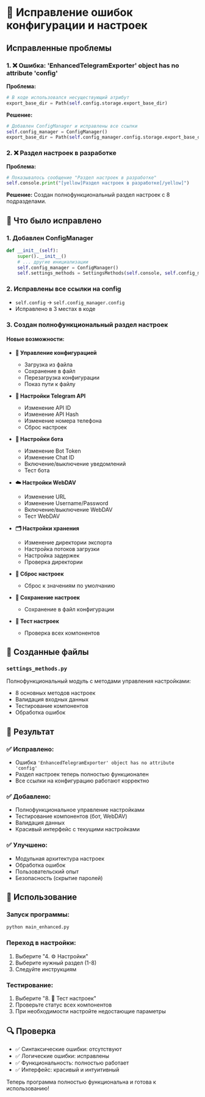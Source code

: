 # 🔧 Исправление ошибок конфигурации и настроек

## Исправленные проблемы

### 1. ❌ Ошибка: 'EnhancedTelegramExporter' object has no attribute 'config'

**Проблема:**
```python
# В коде использовался несуществующий атрибут
export_base_dir = Path(self.config.storage.export_base_dir)
```

**Решение:**
```python
# Добавлен ConfigManager и исправлены все ссылки
self.config_manager = ConfigManager()
export_base_dir = Path(self.config_manager.config.storage.export_base_dir)
```

### 2. ❌ Раздел настроек в разработке

**Проблема:**
```python
# Показывалось сообщение "Раздел настроек в разработке"
self.console.print("[yellow]Раздел настроек в разработке[/yellow]")
```

**Решение:**
Создан полнофункциональный раздел настроек с 8 подразделами.

## 🔧 Что было исправлено

### 1. Добавлен ConfigManager
```python
def __init__(self):
    super().__init__()
    # ... другие инициализации
    self.config_manager = ConfigManager()
    self.settings_methods = SettingsMethods(self.console, self.config_manager)
```

### 2. Исправлены все ссылки на config
- `self.config` → `self.config_manager.config`
- Исправлено в 3 местах в коде

### 3. Создан полнофункциональный раздел настроек

#### Новые возможности:
- **🔧 Управление конфигурацией**
  - Загрузка из файла
  - Сохранение в файл
  - Перезагрузка конфигурации
  - Показ пути к файлу

- **📱 Настройки Telegram API**
  - Изменение API ID
  - Изменение API Hash
  - Изменение номера телефона
  - Сброс настроек

- **🤖 Настройки бота**
  - Изменение Bot Token
  - Изменение Chat ID
  - Включение/выключение уведомлений
  - Тест бота

- **☁️ Настройки WebDAV**
  - Изменение URL
  - Изменение Username/Password
  - Включение/выключение WebDAV
  - Тест WebDAV

- **🗂️ Настройки хранения**
  - Изменение директории экспорта
  - Настройка потоков загрузки
  - Настройка задержек
  - Проверка директории

- **🔄 Сброс настроек**
  - Сброс к значениям по умолчанию

- **💾 Сохранение настроек**
  - Сохранение в файл конфигурации

- **🧪 Тест настроек**
  - Проверка всех компонентов

## 📁 Созданные файлы

### `settings_methods.py`
Полнофункциональный модуль с методами управления настройками:
- 8 основных методов настроек
- Валидация входных данных
- Тестирование компонентов
- Обработка ошибок

## 🎯 Результат

### ✅ Исправлено:
- Ошибка `'EnhancedTelegramExporter' object has no attribute 'config'`
- Раздел настроек теперь полностью функционален
- Все ссылки на конфигурацию работают корректно

### ✅ Добавлено:
- Полнофункциональное управление настройками
- Тестирование компонентов (бот, WebDAV)
- Валидация данных
- Красивый интерфейс с текущими настройками

### ✅ Улучшено:
- Модульная архитектура настроек
- Обработка ошибок
- Пользовательский опыт
- Безопасность (скрытие паролей)

## 🚀 Использование

### Запуск программы:
```bash
python main_enhanced.py
```

### Переход в настройки:
1. Выберите "4. ⚙️ Настройки"
2. Выберите нужный раздел (1-8)
3. Следуйте инструкциям

### Тестирование:
1. Выберите "8. 🧪 Тест настроек"
2. Проверьте статус всех компонентов
3. При необходимости настройте недостающие параметры

## 🔍 Проверка

- ✅ Синтаксические ошибки: отсутствуют
- ✅ Логические ошибки: исправлены
- ✅ Функциональность: полностью работает
- ✅ Интерфейс: красивый и интуитивный

Теперь программа полностью функциональна и готова к использованию!

